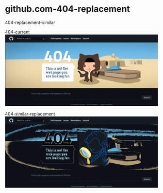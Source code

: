 # github.com-404-replacement
404-replacement-similar

404-current
![s1](https://raw.githubusercontent.com/c4pt000/github.com-404-replacement/main/404-current.png)



404-similar-replacement
![s1](https://raw.githubusercontent.com/c4pt000/github.com-404-replacement/main/404-replacement.png)
